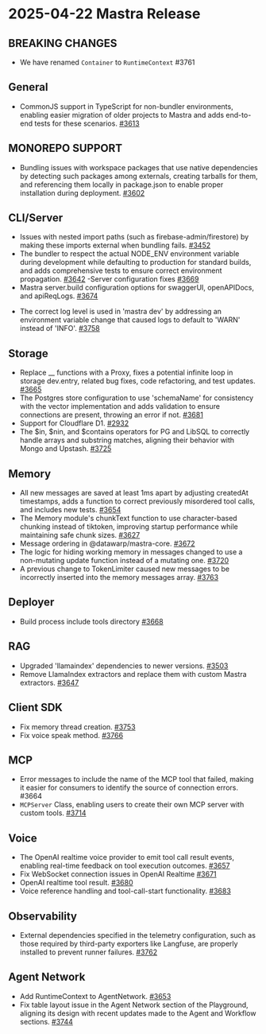 # 2025-04-22 Mastra Release

## BREAKING CHANGES

- We have renamed `Container` to `RuntimeContext` #3761

## General

- CommonJS support in TypeScript for non-bundler environments, enabling easier migration of older projects to Mastra and adds end-to-end tests for these scenarios. [#3613](https://github.com/mastra-ai/mastra/pull/3613)

## MONOREPO SUPPORT

- Bundling issues with workspace packages that use native dependencies by detecting such packages among externals, creating tarballs for them, and referencing them locally in package.json to enable proper installation during deployment. [#3602](https://github.com/mastra-ai/mastra/pull/3602)

## CLI/Server

- Issues with nested import paths (such as firebase-admin/firestore) by making these imports external when bundling fails. [#3452](https://github.com/mastra-ai/mastra/pull/3452)
- The bundler to respect the actual NODE_ENV environment variable during development while defaulting to production for standard builds, and adds comprehensive tests to ensure correct environment propagation. [#3642](https://github.com/mastra-ai/mastra/pull/3642)
  -Server configuration fixes [#3669](https://github.com/mastra-ai/mastra/pull/3669)
- Mastra server.build configuration options for swaggerUI, openAPIDocs, and apiReqLogs. [#3674](https://github.com/mastra-ai/mastra/pull/3674)

* The correct log level is used in 'mastra dev' by addressing an environment variable change that caused logs to default to 'WARN' instead of 'INFO'. [#3758](https://github.com/mastra-ai/mastra/pull/3758)

## Storage

- Replace \_\_ functions with a Proxy, fixes a potential infinite loop in storage dev.entry, related bug fixes, code refactoring, and test updates. [#3665](https://github.com/mastra-ai/mastra/pull/3665)
- The Postgres store configuration to use 'schemaName' for consistency with the vector implementation and adds validation to ensure connections are present, throwing an error if not. [#3681](https://github.com/mastra-ai/mastra/pull/3681)
- Support for Cloudflare D1. [#2932](https://github.com/mastra-ai/mastra/pull/2932)
- The $in, $nin, and $contains operators for PG and LibSQL to correctly handle arrays and substring matches, aligning their behavior with Mongo and Upstash. [#3725](https://github.com/mastra-ai/mastra/pull/3725)

## Memory

- All new messages are saved at least 1ms apart by adjusting createdAt timestamps, adds a function to correct previously misordered tool calls, and includes new tests. [#3654](https://github.com/mastra-ai/mastra/pull/3654)
- The Memory module's chunkText function to use character-based chunking instead of tiktoken, improving startup performance while maintaining safe chunk sizes. [#3627](https://github.com/mastra-ai/mastra/pull/3627)
- Message ordering in @datawarp/mastra-core. [#3672](https://github.com/mastra-ai/mastra/pull/3672)
- The logic for hiding working memory in messages changed to use a non-mutating update function instead of a mutating one. [#3720](https://github.com/mastra-ai/mastra/pull/3720)
- A previous change to TokenLimiter caused new messages to be incorrectly inserted into the memory messages array. [#3763](https://github.com/mastra-ai/mastra/pull/3763)

## Deployer

- Build process include tools directory [#3668](https://github.com/mastra-ai/mastra/pull/3668)

## RAG

- Upgraded 'llamaindex' dependencies to newer versions. [#3503](https://github.com/mastra-ai/mastra/pull/3503)
- Remove LlamaIndex extractors and replace them with custom Mastra extractors. [#3647](https://github.com/mastra-ai/mastra/pull/3647)

## Client SDK

- Fix memory thread creation. [#3753](https://github.com/mastra-ai/mastra/pull/3753)
- Fix voice speak method. [#3766](https://github.com/mastra-ai/mastra/pull/3766)

## MCP

- Error messages to include the name of the MCP tool that failed, making it easier for consumers to identify the source of connection errors. #3664
- `MCPServer` Class, enabling users to create their own MCP server with custom tools. [#3714](https://github.com/mastra-ai/mastra/pull/3714)

## Voice

- The OpenAI realtime voice provider to emit tool call result events, enabling real-time feedback on tool execution outcomes. [#3657](https://github.com/mastra-ai/mastra/pull/3657)
- Fix WebSocket connection issues in OpenAI Realtime [#3671](https://github.com/mastra-ai/mastra/pull/3671)
- OpenAI realtime tool result. [#3680](https://github.com/mastra-ai/mastra/pull/3680)
- Voice reference handling and tool-call-start functionality. [#3683](https://github.com/mastra-ai/mastra/pull/3683)

## Observability

- External dependencies specified in the telemetry configuration, such as those required by third-party exporters like Langfuse, are properly installed to prevent runner failures. [#3762](https://github.com/mastra-ai/mastra/pull/3762)

## Agent Network

- Add RuntimeContext to AgentNetwork. [#3653](https://github.com/mastra-ai/mastra/pull/3653)
- Fix table layout issue in the Agent Network section of the Playground, aligning its design with recent updates made to the Agent and Workflow sections. [#3744](https://github.com/mastra-ai/mastra/pull/3744)
